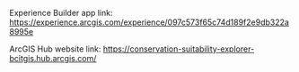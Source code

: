 
Experience Builder app link: https://experience.arcgis.com/experience/097c573f65c74d189f2e9db322a8995e

ArcGIS Hub website link: https://conservation-suitability-explorer-bcitgis.hub.arcgis.com/
